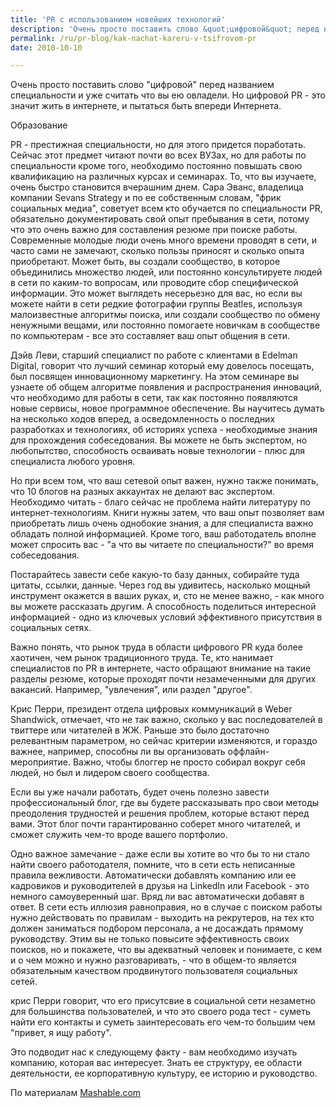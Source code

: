 ```yaml
---
title: 'PR с использованием новейших технологий'
description: 'Очень просто поставить слово &quot;цифровой&quot; перед названием специальности и уже считать что вы ею овладели. Но цифровой PR - это значит жить в интернете, и пытаться быть впереди Интернета. Образование'
permalink: /ru/pr-blog/kak-nachat-kareru-v-tsifrovom-pr
date: 2010-10-10

---
```


Очень просто поставить слово "цифровой" перед названием специальности и уже считать что вы ею овладели. Но цифровой PR - это значит жить в интернете, и пытаться быть впереди Интернета.

Образование

PR  - престижная специальности, но для этого придется поработать. Сейчас этот предмет читают почти во всех ВУЗах, но для работы по специальности  кроме того, необходимо постоянно повышать свою квалификацию на различных курсах и семинарах. То, что вы изучаете, очень быстро становится вчерашним днем. Сара Эванс, владелица компании Sevans Strategy и по ее собственным словам, "фрик социальных медиа", советует всем кто обучается по специальности PR, обязательно документировать свой опыт пребывания в сети, потому что это очень важно для составления резюме при поиске работы. Современные молодые люди очень много времени проводят в сети, и часто сами не замечают, сколько пользы приносят и сколько опыта приобретают. Может быть, вы создали сообщество, в которое объединились множество людей, или постоянно консультируете людей в сети по каким-то вопросам, или проводите сбор специфической информации. Это может выглядеть несерьезно для вас, но если вы можете найти в сети редкие фотографии группы Beatles, используя малоизвестные алгоритмы поиска, или создали сообщество по обмену ненужными вещами, или постоянно помогаете новичкам в сообществе по компьютерам - все это составляет ваш опыт общения в сети.

Дэйв Леви, старший специалист по работе с клиентами в Edelman Digital, говорит что лучший семинар который ему довелось посещать, был посвящен инновационному маркетингу. На этом семинаре вы узнаете об общем алгоритме появления и распространения инноваций, что необходимо для работы в сети, так как постоянно появляются новые сервисы, новое программное обеспечение. Вы научитесь думать на несколько ходов вперед, а осведомленность о последних разработках и технологиях, об историях успеха - необходимые знания для прохождения собеседования. Вы можете не быть экспертом, но любопытство, способность осваивать новые технологии - плюс для специалиста любого уровня.

Но при всем том, что ваш сетевой опыт важен, нужно также понимать, что 10 блогов на разных аккаунтах не делают вас экспертом. Необходимо читать - благо сейчас не проблема найти литературу по интернет-технологиям. Книги нужны затем, что ваш опыт позволяет вам приобретать лишь очень однобокие знания, а для специалиста важно обладать полной информацией. Кроме того, ваш работодатель вполне может спросить вас - "а что вы читаете по специальности?" во время собеседования.

Постарайтесь завести себе какую-то базу данных, собирайте туда цитаты, ссылки, данные. Через год вы удивитесь, насколько мощный инструмент окажется в ваших руках, и, сто не менее важно, - как много вы можете рассказать другим. А способность поделиться интересной информацией - одно из ключевых условий эффективного присутствия в социальных сетях.

Важно понять, что рынок труда в области цифрового PR куда более хаотичен, чем рынок традиционного труда. Те, кто нанимает специалистов по PR в интернете, часто обращают внимание на такие разделы резюме, которые проходят почти незамеченными для других вакансий. Например, "увлечения", или раздел "другое".

Крис Перри, президент отдела цифровых коммуникаций в Weber Shandwick, отмечает, что не так важно, сколько у вас последователей в твиттере или читателей в ЖЖ. Раньше это было достаточно релевантным параметром, но сейчас критерии изменяются, и гораздо важнее, например, способны ли вы организовать оффлайн-мероприятие. Важно, чтобы блоггер не просто собирал вокруг себя людей, но был и лидером своего сообщества.

Если вы уже начали работать, будет очень полезно завести профессиональный блог, где вы будете рассказывать про свои методы преодоления трудностей и решения проблем, которые встают перед вами.  Этот блог почти гарантированно соберет много читателей, и сможет служить чем-то вроде вашего портфолио.

Одно важное замечание - даже если вы хотите во что бы то ни стало найти своего работодателя, помните, что в сети есть неписанные правила вежливости. Автоматически добавлять компанию или ее кадровиков и руководителей в друзья на LinkedIn или Facebook - это немного самоуверенный шаг. Вряд ли вас автоматически добавят в ответ. В сети есть иллюзия равноправия, но в случае с поиском работы нужно действовать по правилам - выходить на рекрутеров, на тех кто должен заниматься подбором персонала, а не досаждать прямому руководству. Этим вы не только повысите эффективность своих поисков, но и покажете, что вы адекватный человек и понимаете, с кем и о чем можно и нужно разговаривать, - что в общем-то является обязательным качеством продвинутого пользователя социальных сетей.

крис Перри говорит, что его присутсвие в социальной сети незаметно для большинства пользователей, и что это своего рода тест - суметь найти его контакты и суметь заинтересовать его чем-то большим чем "привет, я ищу работу".

Это подводит нас к следующему факту - вам необходимо изучать компанию, которая вас интересует. Знать ее структуру, ее области деятельности, ее корпоративную культуру, ее историю и руководство.

По материалам <a href="https://mashable.com/2010/09/05/job-search-digital-pr/">Mashable.com</a>

